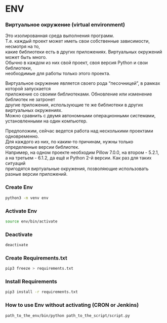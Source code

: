 # ENV

### Виртуальное окружение (virtual environment)

Это изолированная среда выполнения программ. <br>
Т.е. каждый проект может иметь свои собственные зависимости, несмотря на то, <br>
какие библиотеки есть в других приложениях. Виртуальных окружений может быть много. <br>
Обычно в каждом из них свой проект, своя версия Python и свои библиотеки, <br>
необходимые для работы только этого проекта.

Виртуальное окружение является своего рода “песочницей”, в рамках которой запускается <br>
приложение со своими библиотеками. Обновление или изменение библиотек не затронет <br>
другие приложения, использующие те же библиотеки в других виртуальных окружениях. <br>
Можно сравнить с двумя автономными операционными системами, установленными на один компьютер.

Предположим, сейчас ведется работа над несколькими проектами одновременно. <br>
Для каждого из них, по каким-то причинам, нужны только определенные версии библиотек. <br>
Например, на одном проекте необходим Pillow 7.0.0, на втором - 5.2.1, <br>
а на третьем - 6.1.2, да ещё и Python 2-й версии. Как раз для таких ситуаций <br>
пригодятся виртуальные окружения, позволяющие использовать разные версии приложений.

### Create Env
```bash
python3 -m venv env
```

### Activate Env
```bash
source env/bin/activate
```

### Deactivate
```bash
deactivate
```

### Create Requirements.txt
```bash
pip3 freeze > requirements.txt
```

### Install Requirements
```bash
pip3 install -r requirements.txt
```

### How to use Env without activating (CRON or Jenkins)
```bash
path_to_the_env/bin/python path_to_the_script/script.py
```